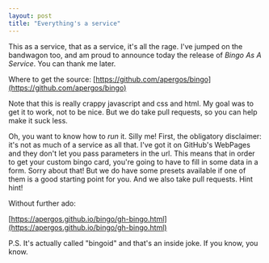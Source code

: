 ```yaml
---
layout: post
title: "Everything's a service"
---
```


This as a service, that as a service, it's all the rage. I've jumped on the bandwagon too, and am proud to announce today the release of
*Bingo As A Service*. You can thank me later.

Where to get the source: [https://github.com/apergos/bingo](https://github.com/apergos/bingo)

Note that this is really crappy javascript and css and html. My goal was to get it to work, not to be nice. But we do take pull requests, so you can help make it suck less.

Oh, you want to know how to *run* it. Silly me! First, the obligatory disclaimer: it's not as much of a service as all that. I've got it on GitHub's WebPages and they don't let you pass parameters in the url. This means that in order to get your custom bingo card, you're going to have to fill in some data in a form. Sorry about that! But we do have some presets available if one of them is a good starting point for you. And we also take pull requests. Hint hint!

Without further ado:

[https://apergos.github.io/bingo/gh-bingo.html](https://apergos.github.io/bingo/gh-bingo.html)

P.S. It's actually called "bingoid" and that's an inside joke. If you know, you know.
